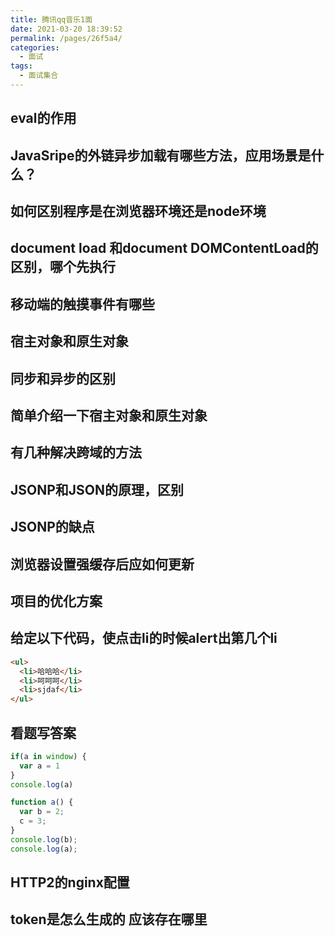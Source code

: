 ```yaml
---
title: 腾讯qq音乐1面
date: 2021-03-20 18:39:52
permalink: /pages/26f5a4/
categories:
  - 面试
tags:
  - 面试集合
---
```

## eval的作用

## JavaSripe的外链异步加载有哪些方法，应用场景是什么？

## 如何区别程序是在浏览器环境还是node环境

## document load 和document DOMContentLoad的区别，哪个先执行

## 移动端的触摸事件有哪些

## 宿主对象和原生对象

## 同步和异步的区别

## 简单介绍一下宿主对象和原生对象

## 有几种解决跨域的方法

## JSONP和JSON的原理，区别

## JSONP的缺点

## 浏览器设置强缓存后应如何更新

## 项目的优化方案

## 给定以下代码，使点击li的时候alert出第几个li

```html
<ul>
  <li>哈哈哈</li>
  <li>呵呵呵</li>
  <li>sjdaf</li>
</ul>
```

## 看题写答案

```js
if(a in window) {
  var a = 1
}
console.log(a)
```

```js
function a() {
  var b = 2;
  c = 3;
}
console.log(b);
console.log(a);
```

## HTTP2的nginx配置

## token是怎么生成的 应该存在哪里
